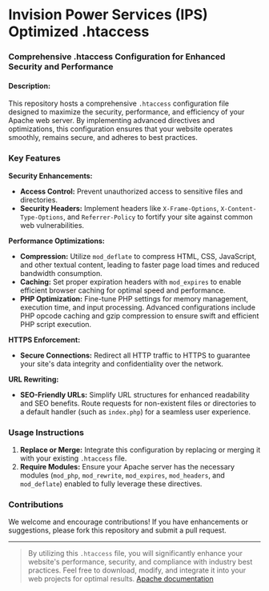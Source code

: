 # Invision Power Services (IPS) Optimized .htaccess
### Comprehensive .htaccess Configuration for Enhanced Security and Performance

#### Description:

This repository hosts a comprehensive `.htaccess` configuration file designed to maximize the security, performance, and efficiency of your Apache web server. By implementing advanced directives and optimizations, this configuration ensures that your website operates smoothly, remains secure, and adheres to best practices.

### Key Features

**Security Enhancements:**
- **Access Control:** Prevent unauthorized access to sensitive files and directories.
- **Security Headers:** Implement headers like `X-Frame-Options`, `X-Content-Type-Options`, and `Referrer-Policy` to fortify your site against common web vulnerabilities.

**Performance Optimizations:**
- **Compression:** Utilize `mod_deflate` to compress HTML, CSS, JavaScript, and other textual content, leading to faster page load times and reduced bandwidth consumption.
- **Caching:** Set proper expiration headers with `mod_expires` to enable efficient browser caching for optimal speed and performance.
- **PHP Optimization:** Fine-tune PHP settings for memory management, execution time, and input processing. Advanced configurations include PHP opcode caching and gzip compression to ensure swift and efficient PHP script execution.

**HTTPS Enforcement:**
- **Secure Connections:** Redirect all HTTP traffic to HTTPS to guarantee your site's data integrity and confidentiality over the network.

**URL Rewriting:**
- **SEO-Friendly URLs:** Simplify URL structures for enhanced readability and SEO benefits. Route requests for non-existent files or directories to a default handler (such as `index.php`) for a seamless user experience.

### Usage Instructions

1. **Replace or Merge:** Integrate this configuration by replacing or merging it with your existing `.htaccess` file.
2. **Require Modules:** Ensure your Apache server has the necessary modules (`mod_php`, `mod_rewrite`, `mod_expires`, `mod_headers`, and `mod_deflate`) enabled to fully leverage these directives.

### Contributions

We welcome and encourage contributions! If you have enhancements or suggestions, please fork this repository and submit a pull request.

---

> By utilizing this `.htaccess` file, you will significantly enhance your website's performance, security, and compliance with industry best practices. Feel free to download, modify, and integrate it into your web projects for optimal results. [Apache documentation](https://httpd.apache.org/docs/)
